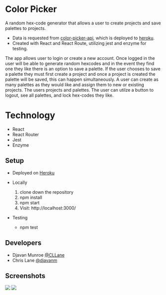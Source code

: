 # Color Picker 

A random hex-code generator that allows a user to create projects and save palettes to projects. 

- Data is requested from [color-picker-api](https://github.com/djavanm/color-picker-api), which is deployed to [heroku](https://color-picker-api.herokuapp.com/).
- Created with React and React Route, utilizing jest and enzyme for testing. 

The app allows user to login or create a new account. Once logged in the user will be able to generate random hexcodes and in the event they find one they like there is an option to save a palette. If the user chooses to save a palette they must first create a project and once a project is created the palette will be saved, this can happen simultaneously. A user can create as many palettes as they would like and assign them to new or existing projects. The users projects and palettes. The user can utilze a button to logout, see all palettes, and lock hex-codes they like.

# Technology
  - React
  - React Router
  - Jest
  - Enzyme

## Setup
  - Deployed on [Heroku](https://color-picker-ui.herokuapp.com/)

  - Locally
    1. clone down the repository
    2. npm install
    3. npm start
    4. Visit: http://localhost:3000/

  - Testing
    - npm test

## Developers
 - Djavan Munroe [@CLLane](https://github.com/djavanm)
 - Chris Lane [@djavanm](https://github.com/CLLane)

## Screenshots
![](src/Images/LoginScreen.png)
![](src/Images/HomeScreen.png)
